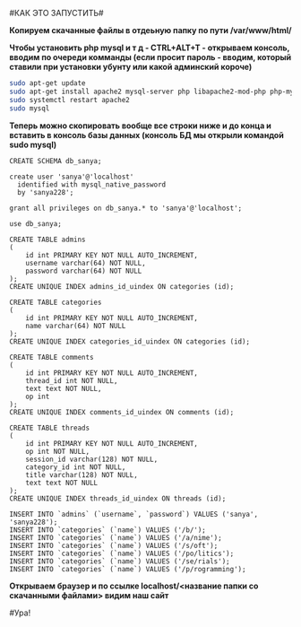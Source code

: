 #КАК ЭТО ЗАПУСТИТЬ#

**Копируем скачанные файлы в отдеьную папку по пути /var/www/html/**

**Чтобы установить php mysql и т д - CTRL+ALT+T - открываем консоль, вводим по очереди комманды (если просит пароль - вводим, который ставили при установки убунту или какой админский короче)**
```bash
sudo apt-get update
sudo apt-get install apache2 mysql-server php libapache2-mod-php php-mysql php-xml php-gd php-imap php-mysql
sudo systemctl restart apache2
sudo mysql
```
**Теперь можно скопировать вообще все строки ниже и до конца и вставить в консоль базы данных (консоль БД мы открыли командой sudo mysql)**
```mysql
CREATE SCHEMA db_sanya;

create user 'sanya'@'localhost'
  identified with mysql_native_password
  by 'sanya228';

grant all privileges on db_sanya.* to 'sanya'@'localhost';

use db_sanya;

CREATE TABLE admins
(
    id int PRIMARY KEY NOT NULL AUTO_INCREMENT,
    username varchar(64) NOT NULL,
    password varchar(64) NOT NULL
);
CREATE UNIQUE INDEX admins_id_uindex ON categories (id);

CREATE TABLE categories
(
    id int PRIMARY KEY NOT NULL AUTO_INCREMENT,
    name varchar(64) NOT NULL
);
CREATE UNIQUE INDEX categories_id_uindex ON categories (id);

CREATE TABLE comments
(
    id int PRIMARY KEY NOT NULL AUTO_INCREMENT,
    thread_id int NOT NULL,
    text text NOT NULL,
    op int
);
CREATE UNIQUE INDEX comments_id_uindex ON comments (id);

CREATE TABLE threads
(
    id int PRIMARY KEY NOT NULL AUTO_INCREMENT,
    op int NOT NULL,
    session_id varchar(128) NOT NULL,
    category_id int NOT NULL,
    title varchar(128) NOT NULL,
    text text NOT NULL
);
CREATE UNIQUE INDEX threads_id_uindex ON threads (id);

INSERT INTO `admins` (`username`, `password`) VALUES ('sanya', 'sanya228');
INSERT INTO `categories` (`name`) VALUES ('/b/');
INSERT INTO `categories` (`name`) VALUES ('/a/nime');
INSERT INTO `categories` (`name`) VALUES ('/s/oft');
INSERT INTO `categories` (`name`) VALUES ('/po/litics');
INSERT INTO `categories` (`name`) VALUES ('/se/rials');
INSERT INTO `categories` (`name`) VALUES ('/p/rogramming');
```
**Открываем браузер и по ссылке localhost/<название папки со скачанными файлами> видим наш сайт**

#Ура!
